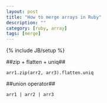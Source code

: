 ```yaml
---
layout: post
title: "How to merge arrays in Ruby"
description: ""
category: [ruby, array]
tags: [merge]
---
```

{% include JB/setup %}

##zip + flatten + uniq##

    arr1.zip(arr2, arr3).flatten.uniq


##union operator##

    arr1 | arr2 | arr3 
